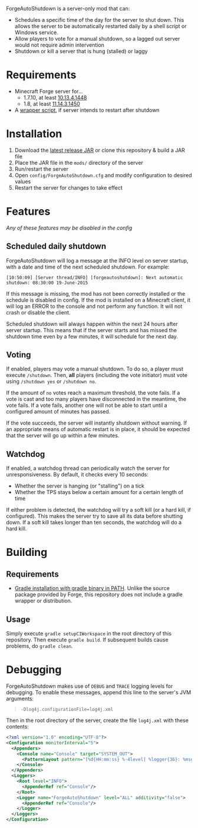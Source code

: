 ForgeAutoShutdown is a server-only mod that can:

* Schedules a specific time of the day for the server to shut down. This allows the server to be automatically restarted daily by a shell script or Windows service.
* Allow players to vote for a manual shutdown, so a lagged out server would not require admin intervention
* Shutdown or kill a server that is hung (stalled) or laggy

# Requirements

* Minecraft Forge server for...
  * 1.7.10, at least [10.13.4.1448](http://files.minecraftforge.net/maven/net/minecraftforge/forge/1.7.10-10.13.4.1448-1.7.10/forge-1.7.10-10.13.4.1448-1.7.10-installer.jar)
  * 1.8, at least [11.14.3.1450](http://files.minecraftforge.net/maven/net/minecraftforge/forge/1.8-11.14.3.1450/forge-1.8-11.14.3.1450-installer.jar)
* A [wrapper script](https://github.com/Gamealition/Minecraft-Scripts), if server intends to restart after shutdown

# Installation

1. Download the [latest release JAR](https://github.com/Gamealition/ForgeAutoShutdown/releases) or clone this repository & build a JAR file
2. Place the JAR file in the `mods/` directory of the server
3. Run/restart the server
4. Open `config/ForgeAutoShutdown.cfg` and modify configuration to desired values
5. Restart the server for changes to take effect

# Features

*Any of these features may be disabled in the config*

## Scheduled daily shutdown
ForgeAutoShutdown will log a message at the INFO level on server startup, with a date and time of the next scheduled shutdown. For example:

```[10:50:09] [Server thread/INFO] [forgeautoshutdown]: Next automatic shutdown: 08:30:00 19-June-2015```

If this message is missing, the mod has not been correctly installed or the schedule is disabled in config. If the mod is installed on a Minecraft client, it will log an ERROR to the console and not perform any function. It will not crash or disable the client.

Scheduled shutdown will always happen within the next 24 hours after server startup. This means that if the server starts and has missed the shutdown time even by a few minutes, it will schedule for the next day.

## Voting

If enabled, players may vote a manual shutdown. To do so, a player must execute `/shutdown`. Then, **all** players (including the vote initiator) must vote using `/shutdown yes` or `/shutdown no`.

If the amount of `no` votes reach a maximum threshold, the vote fails. If a vote is cast and too many players have disconnected in the meantime, the vote fails. If a vote fails, another one will not be able to start until a configured amount of minutes has passed.

If the vote succeeds, the server will instantly shutdown without warning. If an appropriate means of automatic restart is in place, it should be expected that the server will go up within a few minutes.

## Watchdog

If enabled, a watchdog thread can periodically watch the server for unresponsiveness. By default, it checks every 10 seconds:

* Whether the server is hanging (or "stalling") on a tick
* Whether the TPS stays below a certain amount for a certain length of time

If either problem is detected, the watchdog will try a soft kill (or a hard kill, if configured). This makes the server try to save all its data before shutting down. If a soft kill takes longer than ten seconds, the watchdog will do a hard kill.

# Building

## Requirements

* [Gradle installation with gradle binary in PATH](http://www.gradle.org/installation). Unlike the source package provided by Forge, this repository does not include a gradle wrapper or distribution.

## Usage
Simply execute `gradle setupCIWorkspace` in the root directory of this repository. Then execute `gradle build`. If subsequent builds cause problems, do `gradle clean`.

# Debugging

ForgeAutoShutdown makes use of `DEBUG` and `TRACE` logging levels for debugging. To enable these messages, append this line to the server's JVM arguments:

> `-Dlog4j.configurationFile=log4j.xml`

Then in the root directory of the server, create the file `log4j.xml` with these contents:

```xml
<?xml version="1.0" encoding="UTF-8"?>
<Configuration monitorInterval="5">
  <Appenders>
    <Console name="Console" target="SYSTEM_OUT">
      <PatternLayout pattern="[%d{HH:mm:ss} %-4level] %logger{36}: %msg%n"/>
    </Console>
  </Appenders>
  <Loggers>
    <Root level="INFO">
      <AppenderRef ref="Console"/>
    </Root>
    <Logger name="ForgeAutoShutdown" level="ALL" additivity="false">
      <AppenderRef ref="Console"/>
    </Logger>
  </Loggers>
</Configuration>
```